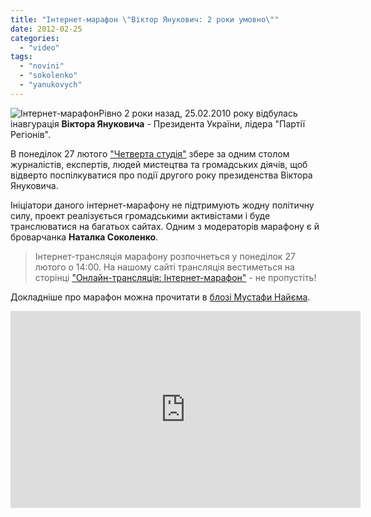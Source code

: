 ```yaml
---
title: "Інтернет-марафон \"Віктор Янукович: 2 роки умовно\""
date: 2012-02-25
categories: 
  - "video"
tags: 
  - "novini"
  - "sokolenko"
  - "yanukovych"
---
```


![](https://mpz.brovary.org/wp-content/uploads/2012/02/Інтернет-марафон.jpg "Інтернет-марафон")Рівно 2 роки назад, 25.02.2010 року відбулась інавгурація **Віктора Януковича** - Президента України, лідера "Партії Регіонів".

В понеділок 27 лютого ["Четверта студія"](https://www.facebook.com/4studiya "Четверта студія") збере за одним столом журналістів, експертів, людей мистецтва та громадських діячів, щоб відверто поспілкуватися про події другого року президенства Віктора Януковича. <!--more-->

Ініціатори даного інтернет-марафону не підтримують жодну політичну силу, проект реалізується громадськими активістами і буде транслюватися на багатьох сайтах. Одним з модераторів марафону є й броварчанка **Наталка Соколенко**.

> Інтернет-трансляція марафону розпочнеться у понеділок 27 лютого о 14:00. На нашому сайті трансляція вестиметься на сторінці ["Онлайн-трансляція: Інтернет-марафон"](https://mpz.brovary.org/online/internet-marafon/ "Онлайн-трансляція") - не пропустіть!

Докладніше про марафон можна прочитати в [блозі Мустафи Найєма](http://blogs.pravda.com.ua/authors/nayem/4f476775c2ff5/ "Мустафа Найєм").

<iframe width="560" height="315" src="http://www.youtube.com/embed/XfUU_CMQgmo" frameborder="0" allowfullscreen></iframe>
